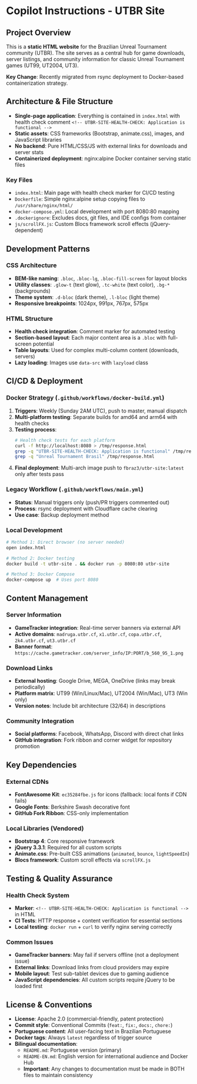 # Copilot Instructions - UTBR Site

## Project Overview

This is a **static HTML website** for the Brazilian Unreal Tournament community (UTBR). The site serves as a central hub for game downloads, server listings, and community information for classic Unreal Tournament games (UT99, UT2004, UT3).

**Key Change**: Recently migrated from rsync deployment to Docker-based containerization strategy.

## Architecture & File Structure

- **Single-page application**: Everything is contained in `index.html` with health check comment `<!-- UTBR-SITE-HEALTH-CHECK: Application is functional -->`
- **Static assets**: CSS frameworks (Bootstrap, animate.css), images, and JavaScript libraries
- **No backend**: Pure HTML/CSS/JS with external links for downloads and server stats
- **Containerized deployment**: nginx:alpine Docker container serving static files

### Key Files
- `index.html`: Main page with health check marker for CI/CD testing
- `Dockerfile`: Simple nginx:alpine setup copying files to `/usr/share/nginx/html/`
- `docker-compose.yml`: Local development with port 8080:80 mapping
- `.dockerignore`: Excludes docs, git files, and IDE configs from container
- `js/scrollFX.js`: Custom Blocs framework scroll effects (jQuery-dependent)

## Development Patterns

### CSS Architecture
- **BEM-like naming**: `.bloc`, `.bloc-lg`, `.bloc-fill-screen` for layout blocks
- **Utility classes**: `.glow-t` (text glow), `.tc-white` (text color), `.bg-*` (backgrounds)
- **Theme system**: `.d-bloc` (dark theme), `.l-bloc` (light theme)
- **Responsive breakpoints**: 1024px, 991px, 767px, 575px

### HTML Structure
- **Health check integration**: Comment marker for automated testing
- **Section-based layout**: Each major content area is a `.bloc` with full-screen potential
- **Table layouts**: Used for complex multi-column content (downloads, servers)
- **Lazy loading**: Images use `data-src` with `lazyload` class

## CI/CD & Deployment

### Docker Strategy (`.github/workflows/docker-build.yml`)
1. **Triggers**: Weekly (Sunday 2AM UTC), push to master, manual dispatch
2. **Multi-platform testing**: Separate builds for amd64 and arm64 with health checks
3. **Testing process**:
   ```bash
   # Health check tests for each platform
   curl -f http://localhost:8080 > /tmp/response.html
   grep -q "UTBR-SITE-HEALTH-CHECK: Application is functional" /tmp/response.html
   grep -q "Unreal Tournament Brasil" /tmp/response.html
   ```
4. **Final deployment**: Multi-arch image push to `fbraz3/utbr-site:latest` only after tests pass

### Legacy Workflow (`.github/workflows/main.yml`)
- **Status**: Manual triggers only (push/PR triggers commented out)
- **Process**: rsync deployment with Cloudflare cache clearing
- **Use case**: Backup deployment method

### Local Development
```bash
# Method 1: Direct browser (no server needed)
open index.html

# Method 2: Docker testing
docker build -t utbr-site . && docker run -p 8080:80 utbr-site

# Method 3: Docker Compose
docker-compose up  # Uses port 8080
```

## Content Management

### Server Information
- **GameTracker integration**: Real-time server banners via external API
- **Active domains**: `madruga.utbr.cf`, `x1.utbr.cf`, `copa.utbr.cf`, `2k4.utbr.cf`, `ut3.utbr.cf`
- **Banner format**: `https://cache.gametracker.com/server_info/IP:PORT/b_560_95_1.png`

### Download Links
- **External hosting**: Google Drive, MEGA, OneDrive (links may break periodically)
- **Platform matrix**: UT99 (Win/Linux/Mac), UT2004 (Win/Mac), UT3 (Win only)
- **Version notes**: Include bit architecture (32/64) in descriptions

### Community Integration
- **Social platforms**: Facebook, WhatsApp, Discord with direct chat links
- **GitHub integration**: Fork ribbon and corner widget for repository promotion

## Key Dependencies

### External CDNs
- **FontAwesome Kit**: `ec35284fbe.js` for icons (fallback: local fonts if CDN fails)
- **Google Fonts**: Berkshire Swash decorative font
- **GitHub Fork Ribbon**: CSS-only implementation

### Local Libraries (Vendored)
- **Bootstrap 4**: Core responsive framework
- **jQuery 3.3.1**: Required for all custom scripts
- **Animate.css**: Pre-built CSS animations (`animated`, `bounce`, `lightSpeedIn`)
- **Blocs framework**: Custom scroll effects via `scrollFX.js`

## Testing & Quality Assurance

### Health Check System
- **Marker**: `<!-- UTBR-SITE-HEALTH-CHECK: Application is functional -->` in HTML
- **CI Tests**: HTTP response + content verification for essential sections
- **Local testing**: `docker run` + `curl` to verify nginx serving correctly

### Common Issues
- **GameTracker banners**: May fail if servers offline (not a deployment issue)
- **External links**: Download links from cloud providers may expire
- **Mobile layout**: Test sub-tablet devices due to gaming audience
- **JavaScript dependencies**: All custom scripts require jQuery to be loaded first

## License & Conventions

- **License**: Apache 2.0 (commercial-friendly, patent protection)
- **Commit style**: Conventional Commits (`feat:`, `fix:`, `docs:`, `chore:`)
- **Portuguese content**: All user-facing text in Brazilian Portuguese
- **Docker tags**: Always `latest` regardless of trigger source
- **Bilingual documentation**: 
  - `README.md`: Portuguese version (primary)
  - `README-EN.md`: English version for international audience and Docker Hub
  - **Important**: Any changes to documentation must be made in BOTH files to maintain consistency
